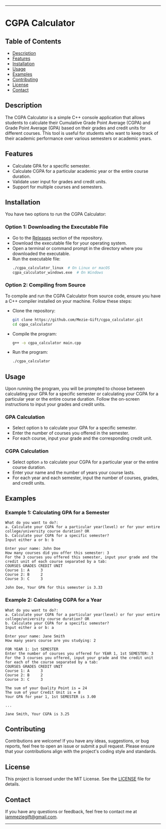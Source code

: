 
---

# CGPA Calculator

## Table of Contents
- [Description](#description)
- [Features](#features)
- [Installation](#installation)
- [Usage](#usage)
- [Examples](#examples)
- [Contributing](#contributing)
- [License](#license)
- [Contact](#contact)

## Description
The CGPA Calculator is a simple C++ console application that allows students to calculate their Cumulative Grade Point Average (CGPA) and Grade Point Average (GPA) based on their grades and credit units for different courses. This tool is useful for students who want to keep track of their academic performance over various semesters or academic years.

## Features
- Calculate GPA for a specific semester.
- Calculate CGPA for a particular academic year or the entire course duration.
- Validate user input for grades and credit units.
- Support for multiple courses and semesters.

## Installation
You have two options to run the CGPA Calculator:

### Option 1: Downloading the Executable File
- Go to the [Releases](https://github.com/Mezie-Gift/cgpa_calculator/releases) section of the repository.
- Download the executable file for your operating system.
- Open a terminal or command prompt in the directory where you downloaded the executable.
- Run the executable file:
    ```bash
    ./cgpa_calculator_linux  # On Linux or macOS
    cgpa_calculator_windows.exe  # On Windows
    ```

### Option 2: Compiling from Source
To compile and run the CGPA Calculator from source code, ensure you have a C++ compiler installed on your machine. Follow these steps:

- Clone the repository:
    ```bash
    git clone https://github.com/Mezie-Gift/cgpa_calculator.git
    cd cgpa_calculator
    ```

- Compile the program:
    ```bash
    g++ -o cgpa_calculator main.cpp
    ```

- Run the program:
    ```bash
    ./cgpa_calculator
    ```

## Usage
Upon running the program, you will be prompted to choose between calculating your GPA for a specific semester or calculating your CGPA for a particular year or the entire course duration. Follow the on-screen instructions to input your grades and credit units.

### GPA Calculation
- Select option `b` to calculate your GPA for a specific semester.
- Enter the number of courses you offered in the semester.
- For each course, input your grade and the corresponding credit unit.

### CGPA Calculation
- Select option `a` to calculate your CGPA for a particular year or the entire course duration.
- Enter your name and the number of years your course lasts.
- For each year and each semester, input the number of courses, grades, and credit units.

## Examples
### Example 1: Calculating GPA for a Semester
```
What do you want to do?:
a. Calculate your CGPA for a particular year(level) or for your entire college/university course duration? OR
b. Calculate your CGPA for a specific semester?
Input either a or b: b

Enter your name: John Doe
How many courses did you offer this semester: 3
For the 3 courses you offered this semester, input your grade and the credit unit of each course separated by a tab:
COURSES GRADES CREDIT UNIT
Course 1: A     3
Course 2: B     2
Course 3: C     3

John Doe, Your GPA for this semester is 3.33
```

### Example 2: Calculating CGPA for a Year
```
What do you want to do?:
a. Calculate your CGPA for a particular year(level) or for your entire college/university course duration? OR
b. Calculate your CGPA for a specific semester?
Input either a or b: a

Enter your name: Jane Smith
How many years course are you studying: 2

FOR YEAR 1: 1st SEMESTER
Enter the number of courses you offered for YEAR 1, 1st SEMESTER: 3
For the 3 courses you offered, input your grade and the credit unit for each of the course separated by a tab:
COURSES GRADES CREDIT UNIT
Course 1: A     3
Course 2: B     2
Course 3: C     3

The sum of your Quality Point is = 24
The sum of your Credit Unit is = 8
Your GPA for year 1, 1st SEMESTER is 3.00

...

Jane Smith, Your CGPA is 3.25
```

## Contributing
Contributions are welcome! If you have any ideas, suggestions, or bug reports, feel free to open an issue or submit a pull request. Please ensure that your contributions align with the project's coding style and standards.

## License
This project is licensed under the MIT License. See the [LICENSE](LICENSE) file for details.

## Contact
If you have any questions or feedback, feel free to contact me at [iammeziegift@gmail.com](mailto:iammeziegift@gmail.com).

---
